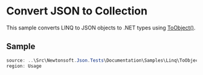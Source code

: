 ﻿# Convert JSON to Collection

This sample converts LINQ to JSON objects to .NET types using [ToObject<T>()](/api/newtonsoft/json/linq/jtoken/#method-toobject).


## Sample

```csharp Usage
source: ..\Src\Newtonsoft.Json.Tests\Documentation\Samples\Linq\ToObjectComplex.cs
region: Usage
```

